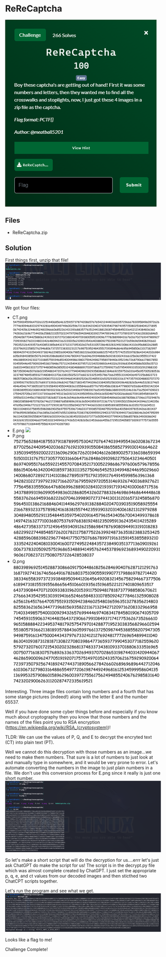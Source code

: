# ReReCaptcha
![](images/problem.PNG)

## Files
- ReReCaptcha.zip

## Solution
First things first, unzip that file!
![](images/ss_00.PNG)

We got four files:
- CT.png
![](images/CT.png)
- E.png
![](images/E.png)
- P.png
![](images/P.png)
- Q.png
![](images/Q.png)

Interesting.  Three image files contain long numbers and a fourth that has some stange pictures (indeed!) along with the letter E and the number 65537.

Well if you have done some cyber things before and especially if you know much about cryptography then you know that those numbers and the names of the files point you to RSA encryption (https://en.wikipedia.org/wiki/RSA_(cryptosystem))!

TLDR: We can use the values of P, Q, and E to decrypt the encryted text (CT) into plain text (PT).

Well we cannot do this decryption with those numbers as an image...we need to make them numbers.  That sure is a lot of numbers to just look at and manually type in somewhere, and it would be very prone to error.  Let's automate converting the numbers in the image to just plain numbers in a file.  We don't use this conversion process for E.png since it really is just one short number.
![](images/ss_01.PNG)

So let's make a short script that will do the decryption for us....errr let's just ask ChatGPT do make the script for us!  The script is in the decrypt.py file which was almost complete created by ChatGPT.  I just set the appropriate p, q, e, and ct values from our decoded images and then sticthed two ChatCPT scripts together.

Let's run the program and see what we get.
![](images/ss_02.PNG)

Looks like a flag to me!

Challenge Complete!
